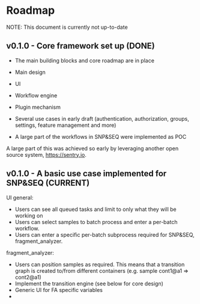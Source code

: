 # Roadmap

NOTE: This document is currently not up-to-date

## v0.1.0 - Core framework set up (DONE)

- The main building blocks and core roadmap are in place

- Main design
- UI
- Workflow engine
- Plugin mechanism
- Several use cases in early draft (authentication, authorization, groups, settings, feature management and more)
- A large part of the workflows in SNP&SEQ were implemented as POC

A large part of this was achieved so early by leveraging another open source system, https://sentry.io.

## v0.1.0 - A basic use case implemented for SNP&SEQ (CURRENT)

UI general:

- Users can see all queued tasks and limit to only what they will be working on
- Users can select samples to batch process and enter a per-batch workflow.
- Users can enter a specific per-batch subprocess required for SNP&SEQ, fragment_analyzer.

fragment_analyzer:

- Users can position samples as required. This means that a transition graph is created to/from different containers (e.g. sample cont1@a1 => cont2@a1)
- Implement the transition engine (see below for core design)
- Generic UI for FA specific variables
-
